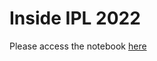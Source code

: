 # Inside IPL 2022
 
Please access the notebook [here](https://nbviewer.org/github/singhvarsha0808/Inside-IPL-2022/blob/main/Notebook/A3.ipynb)
